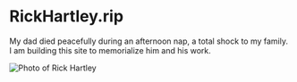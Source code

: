 # RickHartley.rip
My dad died peacefully during an afternoon nap, a total shock to my family. I am building this site to memorialize him and his work.

![Photo of Rick Hartley](http://localhost:1339/rick.jpg)

